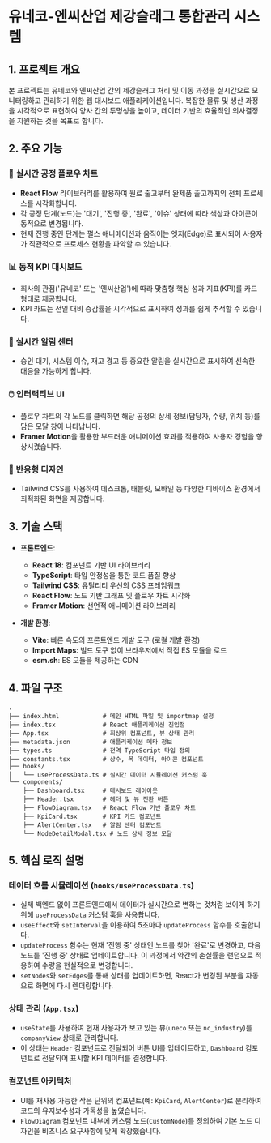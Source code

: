 
# 유네코-엔씨산업 제강슬래그 통합관리 시스템

## 1. 프로젝트 개요

본 프로젝트는 유네코와 엔씨산업 간의 제강슬래그 처리 및 이동 과정을 실시간으로 모니터링하고 관리하기 위한 웹 대시보드 애플리케이션입니다. 복잡한 물류 및 생산 과정을 시각적으로 표현하여 양사 간의 투명성을 높이고, 데이터 기반의 효율적인 의사결정을 지원하는 것을 목표로 합니다.

## 2. 주요 기능

### 🎨 실시간 공정 플로우 차트
- **React Flow** 라이브러리를 활용하여 원료 출고부터 완제품 출고까지의 전체 프로세스를 시각화합니다.
- 각 공정 단계(노드)는 '대기', '진행 중', '완료', '이슈' 상태에 따라 색상과 아이콘이 동적으로 변경됩니다.
- 현재 진행 중인 단계는 펄스 애니메이션과 움직이는 엣지(Edge)로 표시되어 사용자가 직관적으로 프로세스 현황을 파악할 수 있습니다.

### 📊 동적 KPI 대시보드
- 회사의 관점('유네코' 또는 '엔씨산업')에 따라 맞춤형 핵심 성과 지표(KPI)를 카드 형태로 제공합니다.
- KPI 카드는 전일 대비 증감률을 시각적으로 표시하여 성과를 쉽게 추적할 수 있습니다.

### 🔔 실시간 알림 센터
- 승인 대기, 시스템 이슈, 재고 경고 등 중요한 알림을 실시간으로 표시하여 신속한 대응을 가능하게 합니다.

### 🖱️ 인터랙티브 UI
- 플로우 차트의 각 노드를 클릭하면 해당 공정의 상세 정보(담당자, 수량, 위치 등)를 담은 모달 창이 나타납니다.
- **Framer Motion**을 활용한 부드러운 애니메이션 효과를 적용하여 사용자 경험을 향상시켰습니다.

### 📱 반응형 디자인
- Tailwind CSS를 사용하여 데스크톱, 태블릿, 모바일 등 다양한 디바이스 환경에서 최적화된 화면을 제공합니다.

## 3. 기술 스택

- **프론트엔드**:
  - **React 18**: 컴포넌트 기반 UI 라이브러리
  - **TypeScript**: 타입 안정성을 통한 코드 품질 향상
  - **Tailwind CSS**: 유틸리티 우선의 CSS 프레임워크
  - **React Flow**: 노드 기반 그래프 및 플로우 차트 시각화
  - **Framer Motion**: 선언적 애니메이션 라이브러리

- **개발 환경**:
  - **Vite**: 빠른 속도의 프론트엔드 개발 도구 (로컬 개발 환경)
  - **Import Maps**: 빌드 도구 없이 브라우저에서 직접 ES 모듈을 로드
  - **esm.sh**: ES 모듈을 제공하는 CDN

## 4. 파일 구조

```
.
├── index.html            # 메인 HTML 파일 및 importmap 설정
├── index.tsx             # React 애플리케이션 진입점
├── App.tsx               # 최상위 컴포넌트, 뷰 상태 관리
├── metadata.json         # 애플리케이션 메타 정보
├── types.ts              # 전역 TypeScript 타입 정의
├── constants.tsx         # 상수, 목 데이터, 아이콘 컴포넌트
├── hooks/
│   └── useProcessData.ts # 실시간 데이터 시뮬레이션 커스텀 훅
└── components/
    ├── Dashboard.tsx     # 대시보드 레이아웃
    ├── Header.tsx        # 헤더 및 뷰 전환 버튼
    ├── FlowDiagram.tsx   # React Flow 기반 플로우 차트
    ├── KpiCard.tsx       # KPI 카드 컴포넌트
    ├── AlertCenter.tsx   # 알림 센터 컴포넌트
    └── NodeDetailModal.tsx # 노드 상세 정보 모달
```

## 5. 핵심 로직 설명

### 데이터 흐름 시뮬레이션 (`hooks/useProcessData.ts`)

- 실제 백엔드 없이 프론트엔드에서 데이터가 실시간으로 변하는 것처럼 보이게 하기 위해 `useProcessData` 커스텀 훅을 사용합니다.
- `useEffect`와 `setInterval`을 이용하여 5초마다 `updateProcess` 함수를 호출합니다.
- `updateProcess` 함수는 현재 '진행 중' 상태인 노드를 찾아 '완료'로 변경하고, 다음 노드를 '진행 중' 상태로 업데이트합니다. 이 과정에서 약간의 손실률을 랜덤으로 적용하여 수량을 현실적으로 변경합니다.
- `setNodes`와 `setEdges`를 통해 상태를 업데이트하면, React가 변경된 부분을 자동으로 화면에 다시 렌더링합니다.

### 상태 관리 (`App.tsx`)

- `useState`를 사용하여 현재 사용자가 보고 있는 뷰(`uneco` 또는 `nc_industry`)를 `companyView` 상태로 관리합니다.
- 이 상태는 `Header` 컴포넌트로 전달되어 버튼 UI를 업데이트하고, `Dashboard` 컴포넌트로 전달되어 표시할 KPI 데이터를 결정합니다.

### 컴포넌트 아키텍처

- UI를 재사용 가능한 작은 단위의 컴포넌트(예: `KpiCard`, `AlertCenter`)로 분리하여 코드의 유지보수성과 가독성을 높였습니다.
- `FlowDiagram` 컴포넌트 내부에 커스텀 노드(`CustomNode`)를 정의하여 기본 노드 디자인을 비즈니스 요구사항에 맞게 확장했습니다.
